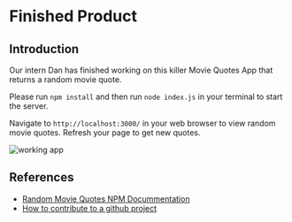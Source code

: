 # Finished Product

## Introduction

Our intern Dan has finished working on this killer Movie Quotes App that returns a random movie quote.

Please run `npm install` and then run `node index.js` in your terminal to start the server.

Navigate to `http://localhost:3000/` in your web browser to view random movie quotes.
Refresh your page to get new quotes.

![working app](app.gif)

## References

- [Random Movie Quotes NPM Docummentation](https://www.npmjs.com/package/random-movie-quotes)
- [How to contribute to a github project](https://akrabat.com/the-beginners-guide-to-contributing-to-a-github-project/)